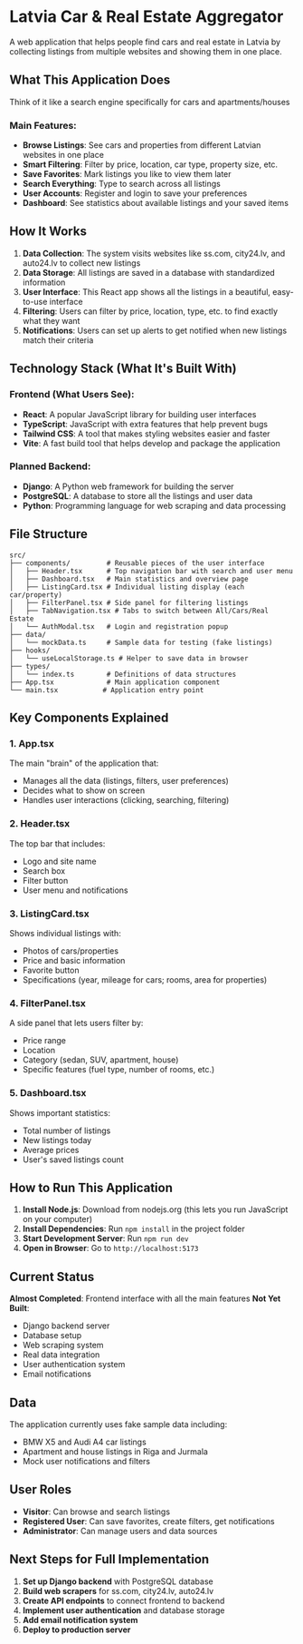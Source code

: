 # Latvia Car & Real Estate Aggregator

A web application that helps people find cars and real estate in Latvia by collecting listings from multiple websites and showing them in one place.

## What This Application Does

Think of it like a search engine specifically for cars and apartments/houses

### Main Features:
- **Browse Listings**: See cars and properties from different Latvian websites in one place
- **Smart Filtering**: Filter by price, location, car type, property size, etc.
- **Save Favorites**: Mark listings you like to view them later
- **Search Everything**: Type to search across all listings
- **User Accounts**: Register and login to save your preferences
- **Dashboard**: See statistics about available listings and your saved items

## How It Works

1. **Data Collection**: The system visits websites like ss.com, city24.lv, and auto24.lv to collect new listings
2. **Data Storage**: All listings are saved in a database with standardized information
3. **User Interface**: This React app shows all the listings in a beautiful, easy-to-use interface
4. **Filtering**: Users can filter by price, location, type, etc. to find exactly what they want
5. **Notifications**: Users can set up alerts to get notified when new listings match their criteria

## Technology Stack (What It's Built With)

### Frontend (What Users See):
- **React**: A popular JavaScript library for building user interfaces
- **TypeScript**: JavaScript with extra features that help prevent bugs
- **Tailwind CSS**: A tool that makes styling websites easier and faster
- **Vite**: A fast build tool that helps develop and package the application

### Planned Backend:
- **Django**: A Python web framework for building the server
- **PostgreSQL**: A database to store all the listings and user data
- **Python**: Programming language for web scraping and data processing

## File Structure

```
src/
├── components/         # Reusable pieces of the user interface
│   ├── Header.tsx      # Top navigation bar with search and user menu
│   ├── Dashboard.tsx   # Main statistics and overview page
│   ├── ListingCard.tsx # Individual listing display (each car/property)
│   ├── FilterPanel.tsx # Side panel for filtering listings
│   ├── TabNavigation.tsx # Tabs to switch between All/Cars/Real Estate
│   └── AuthModal.tsx   # Login and registration popup
├── data/
│   └── mockData.ts     # Sample data for testing (fake listings)
├── hooks/
│   └── useLocalStorage.ts # Helper to save data in browser
├── types/
│   └── index.ts        # Definitions of data structures
├── App.tsx             # Main application component
└── main.tsx           # Application entry point
```

## Key Components Explained

### 1. App.tsx
The main "brain" of the application that:
- Manages all the data (listings, filters, user preferences)
- Decides what to show on screen
- Handles user interactions (clicking, searching, filtering)

### 2. Header.tsx
The top bar that includes:
- Logo and site name
- Search box
- Filter button
- User menu and notifications

### 3. ListingCard.tsx
Shows individual listings with:
- Photos of cars/properties
- Price and basic information
- Favorite button
- Specifications (year, mileage for cars; rooms, area for properties)

### 4. FilterPanel.tsx
A side panel that lets users filter by:
- Price range
- Location
- Category (sedan, SUV, apartment, house)
- Specific features (fuel type, number of rooms, etc.)

### 5. Dashboard.tsx
Shows important statistics:
- Total number of listings
- New listings today
- Average prices
- User's saved listings count

## How to Run This Application

1. **Install Node.js**: Download from nodejs.org (this lets you run JavaScript on your computer)
2. **Install Dependencies**: Run `npm install` in the project folder
3. **Start Development Server**: Run `npm run dev`
4. **Open in Browser**: Go to `http://localhost:5173`

## Current Status

 **Almost Completed**: Frontend interface with all the main features
 **Not Yet Built**: 
- Django backend server
- Database setup
- Web scraping system
- Real data integration
- User authentication system
- Email notifications

## Data

The application currently uses fake sample data including:
- BMW X5 and Audi A4 car listings
- Apartment and house listings in Riga and Jurmala
- Mock user notifications and filters

## User Roles

- **Visitor**: Can browse and search listings
- **Registered User**: Can save favorites, create filters, get notifications
- **Administrator**: Can manage users and data sources

## Next Steps for Full Implementation

1. **Set up Django backend** with PostgreSQL database
2. **Build web scrapers** for ss.com, city24.lv, auto24.lv
3. **Create API endpoints** to connect frontend to backend
4. **Implement user authentication** and database storage
5. **Add email notification system**
6. **Deploy to production server**